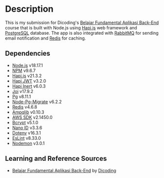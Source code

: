 # Description

This is my submission for Dicoding's [Belajar Fundamental Aplikasi Back-End](https://www.dicoding.com/academies/271) course that is built with Node.js using [Hapi.js](https://hapi.dev/) web framework and [PostgreSQL](https://www.postgresql.org/) database. The app is also integrated with [RabbitMQ](https://www.rabbitmq.com/) for sending email notification and [Redis](https://redis.io/) for caching.

## Dependencies

- [Node.js](https://nodejs.org/en/) v18.17.1
- [NPM](https://www.npmjs.com/) v9.6.7
- [Hapi.js](https://hapi.dev/) v21.3.2
- [Hapi JWT](https://www.npmjs.com/package/@hapi/jwt) v3.2.0
- [Hapi Inert](https://www.npmjs.com/package/@hapi/inert) v6.0.3
- [Joi](https://www.npmjs.com/package/joi) v17.9.2
- [Pg](https://www.npmjs.com/package/pg) v8.11.1
- [Node-Pg-Migrate](https://www.npmjs.com/package/node-pg-migrate) v6.2.2
- [Redis](https://www.npmjs.com/package/redis) v4.6.8
- [Ampqlib](https://www.npmjs.com/package/amqplib) v0.10.3
- [AWS SDK](https://www.npmjs.com/package/aws-sdk) v2.1450.0
- [Bcrypt](https://www.npmjs.com/package/bcrypt) v5.1.0
- [Nano ID](https://www.npmjs.com/package/nanoid) v3.3.6
- [Dotenv](https://www.npmjs.com/package/dotenv) v16.3.1
- [EsLint](https://eslint.org/) v8.33.0
- [Nodemon](https://nodemon.io/) v3.0.1

## Learning and Reference Sources

- [Belajar Fundamental Aplikasi Back-End](https://www.dicoding.com/academies/271) by [Dicoding](https://www.dicoding.com/)
